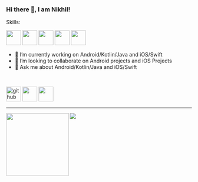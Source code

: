 ### Hi there 👋, I am Nikhil!

Skills:

<img src='https://img.shields.io/badge/Android-3DDC84?logo=android&logoColor=white&style=for-the-badge' height='40'/> <img src='https://img.shields.io/badge/kotlin-%230095D5.svg?&style=for-the-badge&logo=kotlin&logoColor=white' height='40'/> <img src='https://img.shields.io/badge/java-ED1D25.svg?&style=for-the-badge&logo=openjdk&logoColor=white' height='40'/> <img src='https://img.shields.io/badge/ios-%23000000.svg?&style=for-the-badge&logo=apple&logoColor=white' height='40'/> <img src='https://img.shields.io/badge/swift-%23FE5000.svg?&style=for-the-badge&logo=swift&logoColor=white' height='40'/>

- 🔭 I’m currently working on Android/Kotlin/Java and iOS/Swift
- 👯 I’m looking to collaborate on Android projects and iOS Projects
- 💬 Ask me about Android/Kotlin/Java and iOS/Swift
<br />

[<img src='https://img.shields.io/badge/github-%23100000.svg?&style=for-the-badge&logo=github&logoColor=white' alt='github' height='40'>](https://github.com/nikhiljainlive) 
[<img src='https://img.shields.io/badge/stackoverflow-F58025.svg?&style=for-the-badge&logo=stack-overflow&logoColor=white' height='40'>](https://stackoverflow.com/users/11366574/nikhil-jain)
[<img src='https://img.shields.io/badge/instagram-%23E4405F.svg?&style=for-the-badge&logo=instagram&logoColor=white' height='40'>](https://www.instagram.com/nikhiljainlive/)
<!---[<img src='https://img.shields.io/badge/twitter-%231DA1F2.svg?&style=for-the-badge&logo=twitter&logoColor=white' alt='twitter' height='40'>](https://www.twitter.com/nikhiljainlive) ---> 
<!--
![Profile views](https://gpvc.arturio.dev/nikhiljainlive)  

<a href="https://github.com/ryo-ma/github-profile-trophy">
  <img width=800 src="https://github-profile-trophy.vercel.app/?username=nikhiljainlive&column=7"/>
</a>
-->
---

<div>
  <img height="170" align="left" src="https://github-readme-stats.vercel.app/api?username=nikhiljainlive&count_private=true&include_all_commits=true" />
  <img src="https://github-readme-stats.vercel.app/api/top-langs/?username=nikhiljainlive&layout=compact" />
</div>
